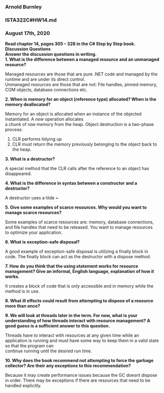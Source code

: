 ### Arnold Burnley  
###  ISTA322C#HW14.md  
### August 17th, 2020

**Read chapter 14, pages 305 – 328 in the C# Step by Step book.**  
**Discussion Questions**  
**Answer the discussion questions in writing.**  
**1. What is the difference between a managed resource and an unmanaged resource?**  



Managed resources are those that are pure .NET code and managed by the runtime and are under its direct control.  
Unmanaged resources are those that are not: File handles, pinned memory, COM objects, database connections etc.

**2. When is memory for an object (reference type) allocated? When is the memory deallocated?**  

Memory for an object is allocated when an instance of the objected instantiated. A *new* operation allocates  
a chunk of *raw* memory from the heap. Object destruction is a two-phase process:  

1. CLR performs tidying up
2. CLR must return the memory previously belonging to the object back to the heap.

**3. What is a destructor?**  

A special method that the CLR calls after the reference to an object has disappeared.  

**4. What is the difference in syntax between a constructor and a destructor?**  

A destructor uses a tilde **~**

**5. Give some examples of scarce resources. Why would you want to manage scarce resources?**  

Some examples of scarce resources are:  memory, database connections, and file handles that need to be released. You want to manage resources  
to optimize your application.

**6. What is exception-safe disposal?**  

A good example of exception-safe disposal is utilizing a finally block in code. The finally block can act as the destructor with a dispose method.

**7. How do you think that the using statement works for resource management? Give an informal, English language, explanation of how it works.**  

It creates a block of code that is only accessible and in memory while the method is in use.   

**8. What ill effects could result from attempting to dispose of a resource more than once?**  




**9. We will look at threads later in the term. For now, what is your understanding of how threads interact with resource management? A good guess is a sufficient answer to this question.**  

Threads have to interact with resources at any given time while an application is running and must have some way to keep them in a valid state so that the program can  
continue running until the desired run time.  


**10. Why does the book recommend not attempting to force the garbage collector? Are their any exceptions to this recommendation?**  

Because it may create performance issues because the GC doesnt dispose in order. There may be exceptions if there are resources that need to be handled explicitly. 